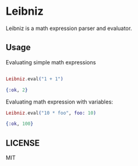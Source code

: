 # Leibniz

Leibniz is a math expression parser and evaluator.

## Usage

Evaluating simple math expressions

```elixir

Leibniz.eval("1 + 1")

{:ok, 2}

```


Evaluating math expression with variables:

```elixir
Leibniz.eval("10 * foo", foo: 10)

{:ok, 100}
```

## LICENSE

MIT
